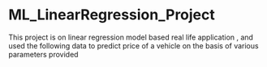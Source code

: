 # ML_LinearRegression_Project
This project is on linear regression model based real life application , and used the following data to predict price of a vehicle on the basis of  various parameters provided
